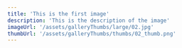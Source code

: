 ```yaml
---
title: 'This is the first image'
description: 'This is the description of the image'
imageUrl: '/assets/galleryThumbs/large/02.jpg'
thumbUrl: '/assets/galleryThumbs/thumbs/02_thumb.png'
---
```

